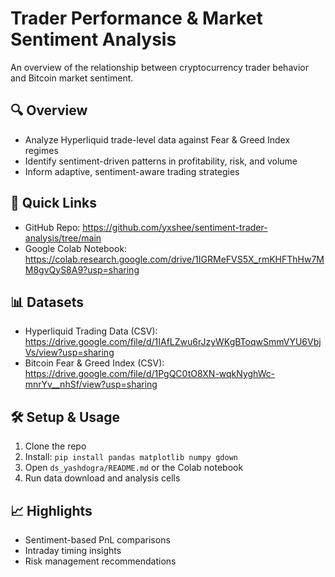 # Trader Performance & Market Sentiment Analysis

An overview of the relationship between cryptocurrency trader behavior and Bitcoin market sentiment.

## 🔍 Overview
- Analyze Hyperliquid trade-level data against Fear & Greed Index regimes  
- Identify sentiment-driven patterns in profitability, risk, and volume  
- Inform adaptive, sentiment-aware trading strategies  

## 🚀 Quick Links
- GitHub Repo: https://github.com/yxshee/sentiment-trader-analysis/tree/main  
- Google Colab Notebook: https://colab.research.google.com/drive/1IGRMeFVS5X_rmKHFThHw7MM8gvQyS8A9?usp=sharing  

## 📊 Datasets
- Hyperliquid Trading Data (CSV):  
  https://drive.google.com/file/d/1IAfLZwu6rJzyWKgBToqwSmmVYU6VbjVs/view?usp=sharing  
- Bitcoin Fear & Greed Index (CSV):  
  https://drive.google.com/file/d/1PgQC0tO8XN-wqkNyghWc-mnrYv__nhSf/view?usp=sharing  

## 🛠️ Setup & Usage
1. Clone the repo  
2. Install: `pip install pandas matplotlib numpy gdown`  
3. Open `ds_yashdogra/README.md` or the Colab notebook  
4. Run data download and analysis cells  

## 📈 Highlights
- Sentiment-based PnL comparisons  
- Intraday timing insights  
- Risk management recommendations  

